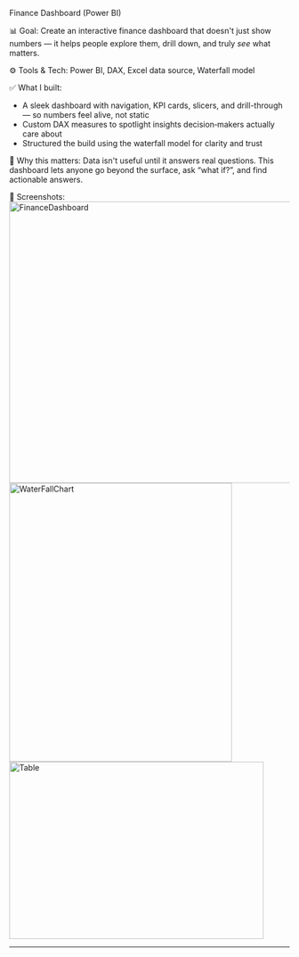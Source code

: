 Finance Dashboard (Power BI)

📊 Goal: Create an interactive finance dashboard that doesn't just show numbers — it helps people explore them, drill down, and truly *see* what matters.

⚙️ Tools & Tech: Power BI, DAX, Excel data source, Waterfall model

✅ What I built:
- A sleek dashboard with navigation, KPI cards, slicers, and drill-through — so numbers feel alive, not static
- Custom DAX measures to spotlight insights decision‑makers actually care about
- Structured the build using the waterfall model for clarity and trust

🧠 Why this matters:
Data isn't useful until it answers real questions. This dashboard lets anyone go beyond the surface, ask “what if?”, and find actionable answers.

📸 Screenshots:
<img width="894" height="505" alt="FinanceDashboard" src="https://github.com/user-attachments/assets/247acee9-2adb-4843-861c-222905e623fe" />
<img width="400" height="500" alt="WaterFallChart" src="https://github.com/user-attachments/assets/a86d27f6-91a3-468a-8c31-14d92a7056a6" /> <img width="457" height="318" alt="Table" src="https://github.com/user-attachments/assets/5c79b325-671f-4569-b1c2-2b1403d7e12f" />


---
